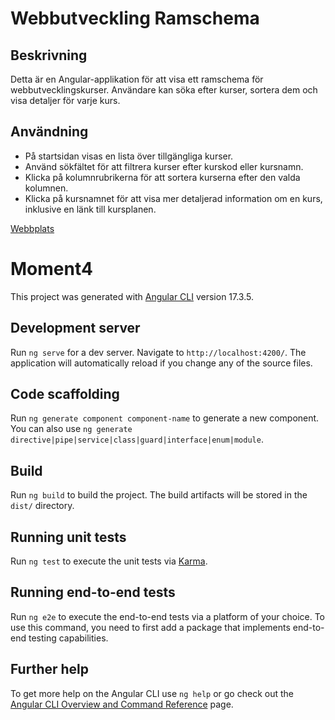 # Webbutveckling Ramschema

## Beskrivning
Detta är en Angular-applikation för att visa ett ramschema för webbutvecklingskurser. Användare kan söka efter kurser, sortera dem och visa detaljer för varje kurs.

## Användning
- På startsidan visas en lista över tillgängliga kurser.
- Använd sökfältet för att filtrera kurser efter kurskod eller kursnamn.
- Klicka på kolumnrubrikerna för att sortera kurserna efter den valda kolumnen.
- Klicka på kursnamnet för att visa mer detaljerad information om en kurs, inklusive en länk till kursplanen.

[Webbplats](https://radiant-kashata-369c56.netlify.app/courses)



# Moment4

This project was generated with [Angular CLI](https://github.com/angular/angular-cli) version 17.3.5.

## Development server

Run `ng serve` for a dev server. Navigate to `http://localhost:4200/`. The application will automatically reload if you change any of the source files.

## Code scaffolding

Run `ng generate component component-name` to generate a new component. You can also use `ng generate directive|pipe|service|class|guard|interface|enum|module`.

## Build

Run `ng build` to build the project. The build artifacts will be stored in the `dist/` directory.

## Running unit tests

Run `ng test` to execute the unit tests via [Karma](https://karma-runner.github.io).

## Running end-to-end tests

Run `ng e2e` to execute the end-to-end tests via a platform of your choice. To use this command, you need to first add a package that implements end-to-end testing capabilities.

## Further help

To get more help on the Angular CLI use `ng help` or go check out the [Angular CLI Overview and Command Reference](https://angular.io/cli) page.
